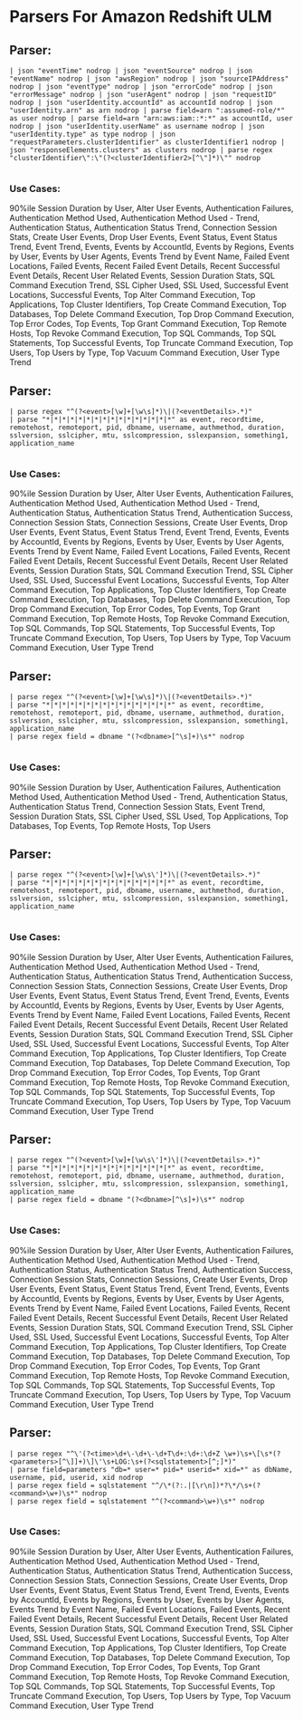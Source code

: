 # Parsers For Amazon Redshift ULM

## Parser:
```
| json "eventTime" nodrop | json "eventSource" nodrop | json "eventName" nodrop | json "awsRegion" nodrop | json "sourceIPAddress" nodrop | json "eventType" nodrop | json "errorCode" nodrop | json "errorMessage" nodrop | json "userAgent" nodrop | json "requestID" nodrop | json "userIdentity.accountId" as accountId nodrop | json "userIdentity.arn" as arn nodrop | parse field=arn ":assumed-role/*" as user nodrop | parse field=arn "arn:aws:iam::*:*" as accountId, user nodrop | json "userIdentity.userName" as username nodrop | json "userIdentity.type" as type nodrop | json "requestParameters.clusterIdentifier" as clusterIdentifier1 nodrop | json "responseElements.clusters" as clusters nodrop | parse regex "clusterIdentifier\":\"(?<clusterIdentifier2>[^\"]*)\"" nodrop
 
```
### Use Cases:
90%ile Session Duration by User, Alter User Events, Authentication Failures, Authentication Method Used, Authentication Method Used - Trend, Authentication Status, Authentication Status Trend, Connection Session Stats, Create User Events, Drop User Events, Event Status, Event Status Trend, Event Trend, Events, Events by AccountId, Events by Regions, Events by User, Events by User Agents, Events Trend by Event Name, Failed Event Locations, Failed Events, Recent Failed Event Details, Recent Successful Event Details, Recent User Related Events, Session Duration Stats, SQL Command Execution Trend, SSL Cipher Used, SSL Used, Successful Event Locations, Successful Events, Top Alter Command Execution, Top Applications, Top Cluster Identifiers, Top Create Command Execution, Top Databases, Top Delete Command Execution, Top Drop Command Execution, Top Error Codes, Top Events, Top Grant Command Execution, Top Remote Hosts, Top Revoke Command Execution, Top SQL Commands, Top SQL Statements, Top Successful Events, Top Truncate Command Execution, Top Users, Top Users by Type, Top Vacuum Command Execution, User Type Trend



## Parser:
```
| parse regex "^(?<event>[\w]+[\w\s]*)\|(?<eventDetails>.*)"
| parse "*|*|*|*|*|*|*|*|*|*|*|*|*|*|*|*" as event, recordtime, remotehost, remoteport, pid, dbname, username, authmethod, duration, sslversion, sslcipher, mtu, sslcompression, sslexpansion, something1, application_name
 
```
### Use Cases:
90%ile Session Duration by User, Alter User Events, Authentication Failures, Authentication Method Used, Authentication Method Used - Trend, Authentication Status, Authentication Status Trend, Authentication Success, Connection Session Stats, Connection Sessions, Create User Events, Drop User Events, Event Status, Event Status Trend, Event Trend, Events, Events by AccountId, Events by Regions, Events by User, Events by User Agents, Events Trend by Event Name, Failed Event Locations, Failed Events, Recent Failed Event Details, Recent Successful Event Details, Recent User Related Events, Session Duration Stats, SQL Command Execution Trend, SSL Cipher Used, SSL Used, Successful Event Locations, Successful Events, Top Alter Command Execution, Top Applications, Top Cluster Identifiers, Top Create Command Execution, Top Databases, Top Delete Command Execution, Top Drop Command Execution, Top Error Codes, Top Events, Top Grant Command Execution, Top Remote Hosts, Top Revoke Command Execution, Top SQL Commands, Top SQL Statements, Top Successful Events, Top Truncate Command Execution, Top Users, Top Users by Type, Top Vacuum Command Execution, User Type Trend



## Parser:
```
| parse regex "^(?<event>[\w]+[\w\s]*)\|(?<eventDetails>.*)"
| parse "*|*|*|*|*|*|*|*|*|*|*|*|*|*|*|*" as event, recordtime, remotehost, remoteport, pid, dbname, username, authmethod, duration, sslversion, sslcipher, mtu, sslcompression, sslexpansion, something1, application_name
| parse regex field = dbname "(?<dbname>[^\s]+)\s*" nodrop
 
```
### Use Cases:
90%ile Session Duration by User, Authentication Failures, Authentication Method Used, Authentication Method Used - Trend, Authentication Status, Authentication Status Trend, Connection Session Stats, Event Trend, Session Duration Stats, SSL Cipher Used, SSL Used, Top Applications, Top Databases, Top Events, Top Remote Hosts, Top Users



## Parser:
```
| parse regex "^(?<event>[\w]+[\w\s\']*)\|(?<eventDetails>.*)"
| parse "*|*|*|*|*|*|*|*|*|*|*|*|*|*|*|*" as event, recordtime, remotehost, remoteport, pid, dbname, username, authmethod, duration, sslversion, sslcipher, mtu, sslcompression, sslexpansion, something1, application_name
 
```
### Use Cases:
90%ile Session Duration by User, Alter User Events, Authentication Failures, Authentication Method Used, Authentication Method Used - Trend, Authentication Status, Authentication Status Trend, Authentication Success, Connection Session Stats, Connection Sessions, Create User Events, Drop User Events, Event Status, Event Status Trend, Event Trend, Events, Events by AccountId, Events by Regions, Events by User, Events by User Agents, Events Trend by Event Name, Failed Event Locations, Failed Events, Recent Failed Event Details, Recent Successful Event Details, Recent User Related Events, Session Duration Stats, SQL Command Execution Trend, SSL Cipher Used, SSL Used, Successful Event Locations, Successful Events, Top Alter Command Execution, Top Applications, Top Cluster Identifiers, Top Create Command Execution, Top Databases, Top Delete Command Execution, Top Drop Command Execution, Top Error Codes, Top Events, Top Grant Command Execution, Top Remote Hosts, Top Revoke Command Execution, Top SQL Commands, Top SQL Statements, Top Successful Events, Top Truncate Command Execution, Top Users, Top Users by Type, Top Vacuum Command Execution, User Type Trend



## Parser:
```
| parse regex "^(?<event>[\w]+[\w\s\']*)\|(?<eventDetails>.*)"
| parse "*|*|*|*|*|*|*|*|*|*|*|*|*|*|*|*" as event, recordtime, remotehost, remoteport, pid, dbname, username, authmethod, duration, sslversion, sslcipher, mtu, sslcompression, sslexpansion, something1, application_name
| parse regex field = dbname "(?<dbname>[^\s]+)\s*" nodrop
 
```
### Use Cases:
90%ile Session Duration by User, Alter User Events, Authentication Failures, Authentication Method Used, Authentication Method Used - Trend, Authentication Status, Authentication Status Trend, Authentication Success, Connection Session Stats, Connection Sessions, Create User Events, Drop User Events, Event Status, Event Status Trend, Event Trend, Events, Events by AccountId, Events by Regions, Events by User, Events by User Agents, Events Trend by Event Name, Failed Event Locations, Failed Events, Recent Failed Event Details, Recent Successful Event Details, Recent User Related Events, Session Duration Stats, SQL Command Execution Trend, SSL Cipher Used, SSL Used, Successful Event Locations, Successful Events, Top Alter Command Execution, Top Applications, Top Cluster Identifiers, Top Create Command Execution, Top Databases, Top Delete Command Execution, Top Drop Command Execution, Top Error Codes, Top Events, Top Grant Command Execution, Top Remote Hosts, Top Revoke Command Execution, Top SQL Commands, Top SQL Statements, Top Successful Events, Top Truncate Command Execution, Top Users, Top Users by Type, Top Vacuum Command Execution, User Type Trend



## Parser:
```
| parse regex "^\'(?<time>\d+\-\d+\-\d+T\d+:\d+:\d+Z \w+)\s+\[\s*(?<parameters>[^\]]+)\]\'\s+LOG:\s+(?<sqlstatement>[^;]*)"
| parse field=parameters "db=* user=* pid=* userid=* xid=*" as dbName, username, pid, userid, xid nodrop
| parse regex field = sqlstatement "^/\*(?:.|[\r\n])*?\*/\s+(?<command>\w+)\s*" nodrop
| parse regex field = sqlstatement "^(?<command>\w+)\s*" nodrop
 
```
### Use Cases:
90%ile Session Duration by User, Alter User Events, Authentication Failures, Authentication Method Used, Authentication Method Used - Trend, Authentication Status, Authentication Status Trend, Authentication Success, Connection Session Stats, Connection Sessions, Create User Events, Drop User Events, Event Status, Event Status Trend, Event Trend, Events, Events by AccountId, Events by Regions, Events by User, Events by User Agents, Events Trend by Event Name, Failed Event Locations, Failed Events, Recent Failed Event Details, Recent Successful Event Details, Recent User Related Events, Session Duration Stats, SQL Command Execution Trend, SSL Cipher Used, SSL Used, Successful Event Locations, Successful Events, Top Alter Command Execution, Top Applications, Top Cluster Identifiers, Top Create Command Execution, Top Databases, Top Delete Command Execution, Top Drop Command Execution, Top Error Codes, Top Events, Top Grant Command Execution, Top Remote Hosts, Top Revoke Command Execution, Top SQL Commands, Top SQL Statements, Top Successful Events, Top Truncate Command Execution, Top Users, Top Users by Type, Top Vacuum Command Execution, User Type Trend


